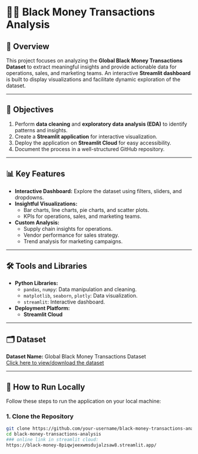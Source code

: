 # 🕵️‍♂️ Black Money Transactions Analysis

## 📜 Overview
This project focuses on analyzing the **Global Black Money Transactions Dataset** to extract meaningful insights and provide actionable data for operations, sales, and marketing teams. An interactive **Streamlit dashboard** is built to display visualizations and facilitate dynamic exploration of the dataset.

---

## 🎯 Objectives
1. Perform **data cleaning** and **exploratory data analysis (EDA)** to identify patterns and insights.
2. Create a **Streamlit application** for interactive visualization.
3. Deploy the application on **Streamlit Cloud** for easy accessibility.
4. Document the process in a well-structured GitHub repository.

---

## 📊 Key Features
- **Interactive Dashboard:** Explore the dataset using filters, sliders, and dropdowns.
- **Insightful Visualizations:** 
  - Bar charts, line charts, pie charts, and scatter plots.
  - KPIs for operations, sales, and marketing teams.
- **Custom Analysis:**
  - Supply chain insights for operations.
  - Vendor performance for sales strategy.
  - Trend analysis for marketing campaigns.

---

## 🛠️ Tools and Libraries
- **Python Libraries:**
  - `pandas`, `numpy`: Data manipulation and cleaning.
  - `matplotlib`, `seaborn`, `plotly`: Data visualization.
  - `streamlit`: Interactive dashboard.
- **Deployment Platform:**
  - **Streamlit Cloud**

---

## 🗂️ Dataset
**Dataset Name:** Global Black Money Transactions Dataset  
[Click here to view/download the dataset](https://www.kaggle.com/datasets/waqi786/global-black-money-transactions-dataset)

---

## 🚀 How to Run Locally
Follow these steps to run the application on your local machine:

### 1. Clone the Repository
```bash
git clone https://github.com/your-username/black-money-transactions-analysis.git
cd black-money-transactions-analysis
### online link in streamlit cloud:
https://black-money-8piqwjeexwmsdujalzsaw8.streamlit.app/
